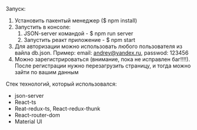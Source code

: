 Запуск:

1. Установить пакентый менеджер ($ npm install)
2. Запустить в консоле:
    1. JSON-server командой - $ npm run server 
    2. Запустить реакт приложение - $ npm start
3. Для авторизации можно использовать любого пользователя из вайла db.json.
    Пример: email: andrey@yandex.ru, passwod: 123456
4. Можно зарегистрироваться (внимание, пока не исправлен баг!!!!). После регистрации нужно перезагрузить страницу, и тогда можно зайти по вашим данным

Стек технологий, который использовался:
- json-server
- React-ts
- Reat-redux-ts, React-redux-thunk
- React-router-dom
- Material UI